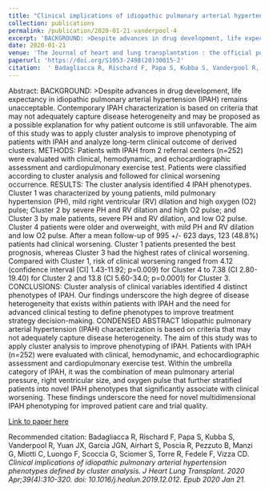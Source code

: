 ```yaml
--- 
title: "Clinical implications of idiopathic pulmonary arterial hypertension phenotypes defined by cluster analysis." 
collection: publications 
permalink: /publication/2020-01-21-vanderpool-4 
excerpt: 'BACKGROUND: >Despite advances in drug development, life expectancy in idiopathic pulmonary arterial hypertension (IPAH) remains unacceptable. Contemporary IPAH characterization is based on criteria that may not adequately capture disease heterogeneity and may be proposed as a possible explanation for why patient outcome is still unfavorable. The' 
date: 2020-01-21 
venue: 'The Journal of heart and lung transplantation : the official publication of the International Society for Heart Transplantation' 
paperurl: 'https://doi.org/S1053-2498(20)30015-2' 
citation:  ' Badagliacca R, Rischard F, Papa S, Kubba S, Vanderpool R, Yuan JX, Garcia JGN, Airhart S, Poscia R, Pezzuto B, Manzi G, Miotti C, Luongo F, Scoccia G, Sciomer S, Torre R, Fedele F, Vizza CD. <i>Clinical implications of idiopathic pulmonary arterial hypertension phenotypes defined by cluster analysis.<i> J Heart Lung Transplant. 2020 Apr;39(4):310-320. doi: 10.1016/j.healun.2019.12.012. Epub 2020 Jan 21.' 
--- 
```

Abstract:  BACKGROUND: >Despite advances in drug development, life expectancy in idiopathic pulmonary arterial hypertension (IPAH) remains unacceptable. Contemporary IPAH characterization is based on criteria that may not adequately capture disease heterogeneity and may be proposed as a possible explanation for why patient outcome is still unfavorable. The aim of this study was to apply cluster analysis to improve phenotyping of patients with IPAH and analyze long-term clinical outcome of derived clusters. METHODS: Patients with IPAH from 2 referral centers (n=252) were evaluated with clinical, hemodynamic, and echocardiographic assessment and cardiopulmonary exercise test. Patients were classified according to cluster analysis and followed for clinical worsening occurrence. RESULTS: The cluster analysis identified 4 IPAH phenotypes. Cluster 1 was characterized by young patients, mild pulmonary hypertension (PH), mild right ventricular (RV) dilation and high oxygen (O2) pulse; Cluster 2 by severe PH and RV dilation and high O2 pulse; and Cluster 3 by male patients, severe PH and RV dilation, and low O2 pulse. Cluster 4 patients were older and overweight, with mild PH and RV dilation and low O2 pulse. After a mean follow-up of 995 +/- 623 days, 123 (48.8%) patients had clinical worsening. Cluster 1 patients presented the best prognosis, whereas Cluster 3 had the highest rates of clinical worsening. Compared with Cluster 1, risk of clinical worsening ranged from 4.12 (confidence interval [CI] 1.43-11.92; p=0.009) for Cluster 4 to 7.38 (CI 2.80-19.40) for Cluster 2 and 13.8 (CI 5.60-34.0; p=0.0001) for Cluster 3. CONCLUSIONS: Cluster analysis of clinical variables identified 4 distinct phenotypes of IPAH. Our findings underscore the high degree of disease heterogeneity that exists within patients with IPAH and the need for advanced clinical testing to define phenotypes to improve treatment strategy decision-making. CONDENSED ABSTRACT Idiopathic pulmonary arterial hypertension (IPAH) characterization is based on criteria that may not adequately capture disease heterogeneity. The aim of this study was to apply cluster analysis to improve phenotyping of IPAH. Patients with IPAH (n=252) were evaluated with clinical, hemodynamic, and echocardiographic assessment and cardiopulmonary exercise test. Within the umbrella category of IPAH, it was the combination of mean pulmonary arterial pressure, right ventricular size, and oxygen pulse that further stratified patients into novel IPAH phenotypes that significantly associate with clinical worsening. These findings underscore the need for novel multidimensional IPAH phenotyping for improved patient care and trial quality.  
 
[Link to paper here](https://doi.org/S1053-2498(20)30015-2) 
 
Recommended citation:  Badagliacca R, Rischard F, Papa S, Kubba S, Vanderpool R, Yuan JX, Garcia JGN, Airhart S, Poscia R, Pezzuto B, Manzi G, Miotti C, Luongo F, Scoccia G, Sciomer S, Torre R, Fedele F, Vizza CD. <i>Clinical implications of idiopathic pulmonary arterial hypertension phenotypes defined by cluster analysis.<i> J Heart Lung Transplant. 2020 Apr;39(4):310-320. doi: 10.1016/j.healun.2019.12.012. Epub 2020 Jan 21. 
